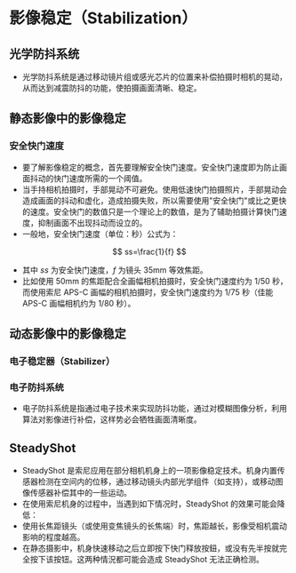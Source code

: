 # 影像稳定（Stabilization）

## 光学防抖系统
- 光学防抖系统是通过移动镜片组或感光芯片的位置来补偿拍摄时相机的晃动，从而达到减震防抖的功能，使拍摄画面清晰、稳定。

## 静态影像中的影像稳定
### 安全快门速度
- 要了解影像稳定的概念，首先要理解安全快门速度。安全快门速度即为防止画面抖动的快门速度所需的一个阈值。
- 当手持相机拍摄时，手部晃动不可避免。使用低速快门拍摄照片，手部晃动会造成画面的抖动和虚化，造成拍摄失败，所以需要使用"安全快门"或比之更快的速度。安全快门的数值只是一个理论上的数值，是为了辅助拍摄计算快门速度，抑制画面不出现抖动而设立的。
- 一般地，安全快门速度（单位：秒）公式为：

$$
ss=\frac{1}{f} 
$$

- 其中 $ss$ 为安全快门速度，$f$ 为镜头 35mm 等效焦距。
- 比如使用 50mm 的焦距配合全画幅相机拍摄时，安全快门速度约为 1/50 秒，而使用索尼 APS-C 画幅的相机拍摄时，安全快门速度约为 1/75 秒（佳能 APS-C 画幅相机约为 1/80 秒）。

## 动态影像中的影像稳定
### 电子稳定器（Stabilizer）
### 电子防抖系统
- 电子防抖系统是指通过电子技术来实现防抖功能，通过对模糊图像分析，利用算法对影像进行补偿，这样势必会牺牲画面清晰度。

## SteadyShot
- SteadyShot 是索尼应用在部分相机机身上的一项影像稳定技术。机身内置传感器检测在空间内的位移，通过移动镜头内部光学组件（如支持），或移动图像传感器补偿其中的一些运动。
- 在使用索尼机身的过程中，当遇到如下情况时，SteadyShot 的效果可能会降低：
- 使用长焦距镜头（或使用变焦镜头的长焦端）时，焦距越长，影像受相机震动影响的程度越高。
- 在静态摄影中，机身快速移动之后立即按下快门释放按鈕，或没有先半按就完全按下该按钮。这两种情況都可能会造成 SteadyShot 无法正确检测。
